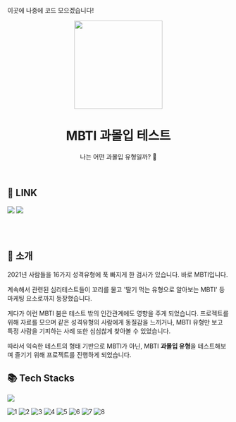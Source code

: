 이곳에 나중에 코드 모으겠습니다!
<p align="middle" >
  <img width="200px;" src="https://user-images.githubusercontent.com/87933367/217172968-1cca2d19-5b7e-491c-84cd-25103061d75d.png"/>
</p>

<h1 align="middle">MBTI 과몰입 테스트</h1>
<p align="middle">나는 어떤 과몰입 유형일까? 🤔</p>

</br>

## 🔗 LINK

[<img src="https://img.shields.io/badge/-MBTI over immersion test-important?style=flat&logo=google-chrome&logoColor=white" />](https://userju.github.io/MBTI-over-immersion-TEST/) [<img src="https://img.shields.io/badge/-tech blog-pi?style=flat&logo=google-chrome&logoColor=white" />](https://pottatt0.tistory.com/category/%F0%9F%A4%B8%E2%80%8D%E2%99%80%EF%B8%8F%20%EB%82%B4%20%ED%94%84%EB%A1%9C%EC%A0%9D%ED%8A%B8/MBTI%20%EA%B3%BC%EB%AA%B0%EC%9E%85%20%ED%85%8C%EC%8A%A4%ED%8A%B8)

</br>
</br>

## 📖 소개

2021년 사람들을 16가지 성격유형에 푹 빠지게 한 검사가 있습니다. 바로 MBTI입니다.

계속해서 관련된 심리테스트들이 꼬리를 물고 '딸기 먹는 유형으로 알아보는 MBTI' 등 마케팅 요소로까지 등장했습니다.

게다가 이런 MBTI 붐은 테스트 밖의 인간관계에도 영향을 주게 되었습니다.
프로젝트를 위해 자료를 모으며 같은 성격유형의 사람에게 동질감을 느끼거나, MBTI 유형만 보고 특정 사람을 기피하는 사례 또한 심심찮게 찾아볼 수 있었습니다.

따라서 익숙한 테스트의 형태 기반으로 MBTI가 아닌, MBTI **과몰입 유형**을 테스트해보며 즐기기 위해 프로젝트를 진행하게 되었습니다.

## 📚 Tech Stacks

![](https://user-images.githubusercontent.com/87933367/217415499-b62b833b-4170-4b4c-b1fe-a5cf4b1acce1.png)

![1](https://user-images.githubusercontent.com/59263564/197327533-73157dbf-c119-4e13-a967-56125642a04f.jpg)
![2](https://user-images.githubusercontent.com/59263564/197327536-41a66ffc-be4a-4822-bd11-b2c7304b7065.jpg)
![3](https://user-images.githubusercontent.com/59263564/197327542-ba3076e7-72eb-4041-823d-20094c2e6ff8.jpg)
![4](https://user-images.githubusercontent.com/59263564/197327548-a44b08c4-6290-4fb7-b1a8-19804b3cd0a5.jpg)
![5](https://user-images.githubusercontent.com/59263564/197327550-ed92fb71-e90f-498e-99e0-71e706d552c1.jpg)
![6](https://user-images.githubusercontent.com/59263564/197327551-796d29cb-233e-4c33-b657-faf1db537fa7.jpg)
![7](https://user-images.githubusercontent.com/59263564/197327555-d8c28688-1eb6-4d2e-9bbd-c8db85403128.jpg)
![8](https://user-images.githubusercontent.com/59263564/197327559-eb08a849-bcbf-498f-948d-ab51cd733819.jpg)
